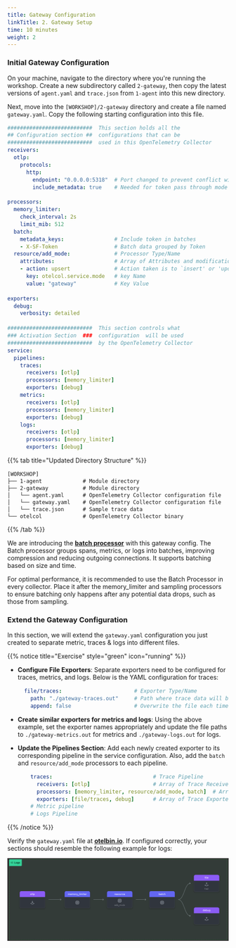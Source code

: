 ```yaml
---
title: Gateway Configuration
linkTitle: 2. Gateway Setup
time: 10 minutes
weight: 2
---
```


### Initial Gateway Configuration

On your machine, navigate to the directory where you're running the workshop. Create a new subdirectory called `2-gateway`, then copy the latest versions of `agent.yaml` and `trace.json` from `1-agent` into this new directory.

Next, move into the `[WORKSHOP]/2-gateway` directory and create a file named `gateway.yaml`. Copy the following starting configuration into this file.

```yaml
###########################  This section holds all the
## Configuration section ##  configurations that can be 
###########################  used in this OpenTelemetry Collector
receivers:
  otlp:
    protocols:
      http:
        endpoint: "0.0.0.0:5318"  # Port changed to prevent conflict with agent
        include_metadata: true    # Needed for token pass through mode

processors:
  memory_limiter:
    check_interval: 2s
    limit_mib: 512
  batch:
    metadata_keys:                # Include token in batches
    - X-SF-Token                  # Batch data grouped by Token
  resource/add_mode:              # Processor Type/Name
    attributes:                   # Array of Attributes and modifications
    - action: upsert              # Action taken is to `insert' or 'update' a key
      key: otelcol.service.mode   # key Name
      value: "gateway"            # Key Value

exporters:
  debug:
    verbosity: detailed

###########################  This section controls what
### Activation Section  ###  configuration  will be used  
###########################  by the OpenTelemetry Collector
service:
  pipelines:
    traces:
      receivers: [otlp]
      processors: [memory_limiter]
      exporters: [debug]
    metrics:
      receivers: [otlp]
      processors: [memory_limiter]
      exporters: [debug]
    logs:
      receivers: [otlp]
      processors: [memory_limiter]
      exporters: [debug]
```

{{% tab title="Updated Directory Structure" %}}

```text
[WORKSHOP]
├── 1-agent             # Module directory
├── 2-gateway           # Module directory
│   └── agent.yaml      # OpenTelemetry Collector configuration file
│   └── gateway.yaml    # OpenTelemetry Collector configuration file
│   └── trace.json      # Sample trace data
└── otelcol             # OpenTelemetry Collector binary
```

{{% /tab %}}

We are introducing the [**batch processor**](https://github.com/open-telemetry/opentelemetry-collector/blob/main/processor/batchprocessor/README.md) with this gateway config. The Batch processor groups spans, metrics, or logs into batches, improving compression and reducing outgoing connections. It supports batching based on size and time.

For optimal performance, it is recommended to use the Batch Processor in every collector. Place it after the memory_limiter and sampling processors to ensure batching only happens after any potential data drops, such as those from sampling.

### Extend the Gateway Configuration

In this section, we will extend the `gateway.yaml` configuration you just created to separate metric, traces & logs into different files.

{{% notice title="Exercise" style="green" icon="running" %}}

- **Configure File Exporters**: Separate exporters need to be configured for traces, metrics, and logs. Below is the YAML configuration for traces:

  ```yaml
    file/traces:                       # Exporter Type/Name
      path: "./gateway-traces.out"     # Path where trace data will be saved in OTLP json format
      append: false                    # Overwrite the file each time
  ```

- **Create similar exporters for metrics and logs**: Using the above example, set the exporter names appropriately and update the file paths to `./gateway-metrics.out` for metrics and `./gateway-logs.out` for logs.
- **Update the Pipelines Section**: Add each newly created exporter to its corresponding pipeline in the service configuration. Also, add the `batch` and `resource/add_mode` processors to each pipeline.

  ```yaml
      traces:                                # Trace Pipeline
        receivers: [otlp]                    # Array of Trace Receivers 
        processors: [memory_limiter, resource/add_mode, batch]  # Array of Processors
        exporters: [file/traces, debug]      # Array of Trace Exporters
      # Metric pipeline
      # Logs Pipeline  
  ```

{{% /notice %}}

Verify the `gateway.yaml` file at [**otelbin.io**](https://www.otelbin.io/). If configured correctly, your sections should resemble the following example for logs:

![otelbin-logs](../images/gateway-2-1-logs.png?width=50vw)
